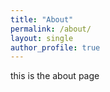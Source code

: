 ```yaml
---
title: "About"
permalink: /about/
layout: single
author_profile: true
---
```


this is the about page